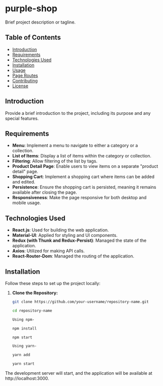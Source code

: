 ﻿# purple-shop

 
Brief project description or tagline.

## Table of Contents

- [Introduction](#introduction)
- [Requirements](#requirements)
- [Technologies Used](#technologies-used)
- [Installation](#installation)
- [Usage](#usage)
- [Page Routes](#page-routes)
- [Contributing](#contributing)
- [License](#license)

## Introduction

Provide a brief introduction to the project, including its purpose and any special features.

## Requirements

- **Menu**: Implement a menu to navigate to either a category or a collection.
- **List of Items**: Display a list of items within the category or collection.
- **Filtering**: Allow filtering of the list by tags.
- **Product Detail Page**: Enable users to view items on a separate "product detail" page.
- **Shopping Cart**: Implement a shopping cart where items can be added and edited.
- **Persistence**: Ensure the shopping cart is persisted, meaning it remains available after closing the page.
- **Responsiveness**: Make the page responsive for both desktop and mobile usage.

## Technologies Used

- **React.js**: Used for building the web application.
- **Material-UI**: Applied for styling and UI components.
- **Redux (with Thunk and Redux-Persist)**: Managed the state of the application.
- **Axios**: Utilized for making API calls.
- **React-Router-Dom**: Managed the routing of the application.

## Installation

Follow these steps to set up the project locally:

1. **Clone the Repository:**

   ```bash
   git clone https://github.com/your-username/repository-name.git

   cd repository-name

   Using npm-
   
   npm install

   npm start

   Using yarn-

   yarn add

   yarn start

The development server will start, and the application will be available at http://localhost:3000.
